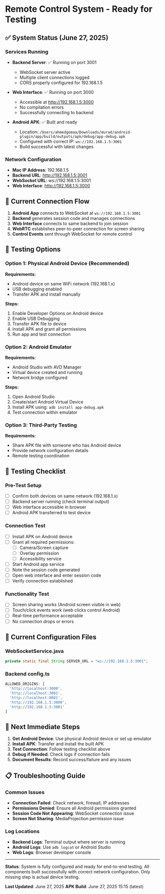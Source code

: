 # Remote Control System - Ready for Testing

## ✅ System Status (June 27, 2025)

### Services Running
- **Backend Server**: ✅ Running on port 3001
  - WebSocket server active
  - Multiple client connections logged
  - CORS properly configured for 192.168.1.5
  
- **Web Interface**: ✅ Running on port 3000
  - Accessible at http://192.168.1.5:3000
  - No compilation errors
  - Successfully connecting to backend

- **Android APK**: ✅ Built and ready
  - Location: `/Users/ahmedgomaa/Downloads/murad/android-plugin/app/build/outputs/apk/debug/app-debug.apk`
  - Configured with correct IP: `ws://192.168.1.5:3001`
  - Build successful with latest changes

### Network Configuration
- **Mac IP Address**: 192.168.1.5
- **Backend URL**: http://192.168.1.5:3001
- **WebSocket URL**: ws://192.168.1.5:3001
- **Web Interface**: http://192.168.1.5:3000

## 🔄 Current Connection Flow

1. **Android App** connects to WebSocket at `ws://192.168.1.5:3001`
2. **Backend** generates session code and manages connections
3. **Web Interface** connects to same backend to join session
4. **WebRTC** establishes peer-to-peer connection for screen sharing
5. **Control Events** sent through WebSocket for remote control

## 📱 Testing Options

### Option 1: Physical Android Device (Recommended)
**Requirements:**
- Android device on same WiFi network (192.168.1.x)
- USB debugging enabled
- Transfer APK and install manually

**Steps:**
1. Enable Developer Options on Android device
2. Enable USB Debugging
3. Transfer APK file to device
4. Install APK and grant all permissions
5. Run app and test connection

### Option 2: Android Emulator
**Requirements:**
- Android Studio with AVD Manager
- Virtual device created and running
- Network bridge configured

**Steps:**
1. Open Android Studio
2. Create/start Android Virtual Device
3. Install APK using: `adb install app-debug.apk`
4. Test connection within emulator

### Option 3: Third-Party Testing
**Requirements:**
- Share APK file with someone who has Android device
- Provide network configuration details
- Remote testing coordination

## 🧪 Testing Checklist

### Pre-Test Setup
- [ ] Confirm both devices on same network (192.168.1.x)
- [ ] Backend server running (check terminal output)
- [ ] Web interface accessible in browser
- [ ] Android APK transferred to test device

### Connection Test
- [ ] Install APK on Android device
- [ ] Grant all required permissions:
  - [ ] Camera/Screen capture
  - [ ] Overlay permission
  - [ ] Accessibility service
- [ ] Start Android app service
- [ ] Note the session code generated
- [ ] Open web interface and enter session code
- [ ] Verify connection established

### Functionality Test
- [ ] Screen sharing works (Android screen visible in web)
- [ ] Touch/click events work (web clicks control Android)
- [ ] Real-time performance acceptable
- [ ] No connection drops or errors

## 🔧 Current Configuration Files

### WebSocketService.java
```java
private static final String SERVER_URL = "ws://192.168.1.5:3001";
```

### Backend config.ts
```typescript
ALLOWED_ORIGINS: [
  'http://localhost:3000',
  'http://localhost:3001', 
  'http://localhost:8081',
  'http://192.168.1.5:3000',
  'http://192.168.1.5:3001'
]
```

## 🚀 Next Immediate Steps

1. **Get Android Device**: Use physical Android device or set up emulator
2. **Install APK**: Transfer and install the built APK
3. **Test Connection**: Follow testing checklist above
4. **Debug if Needed**: Check logs if connection fails
5. **Document Results**: Record success/failure and any issues

## 📋 Troubleshooting Guide

### Common Issues
- **Connection Failed**: Check network, firewall, IP addresses
- **Permissions Denied**: Ensure all Android permissions granted
- **Session Code Not Appearing**: WebSocket connection issue
- **Screen Not Sharing**: MediaProjection permission issue

### Log Locations
- **Backend Logs**: Terminal output where server is running
- **Android Logs**: Use `adb logcat` or Android Studio
- **Web Logs**: Browser developer console

---

**Status**: System is fully configured and ready for end-to-end testing. All components built successfully with correct network configuration. Only missing step is actual device testing.

**Last Updated**: June 27, 2025
**APK Build**: June 27, 2025 15:15 (latest)
